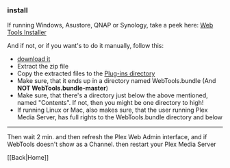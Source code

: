 ### install

If running Windows, Asustore, QNAP or Synology, take a peek here:
[Web Tools Installer](https://github.com/ukdtom/WTInstaller/releases/latest)

And if not, or if you want's to do it manually, follow this:

* [download it](https://github.com/dagalufh/WebTools.bundle/releases/latest) 
* Extract the zip file
* Copy the extracted files to the [Plug-ins directory](https://support.plex.tv/hc/en-us/articles/201106098)
* Make sure, that it ends up in a directory named WebTools.bundle (And **NOT WebTools.bundle-master**)
* Make sure, that there's a directory just below the above mentioned, named "Contents". If not, then you might be one directory to high!
* If running Linux or Mac, also makes sure, that the user running Plex Media Server, has full rights to the WebTools.bundle directory and below


***

Then wait 2 min. and then refresh the Plex Web Admin interface, and if WebTools doesn't show as a Channel. then restart your Plex Media Server






[[Back|Home]]